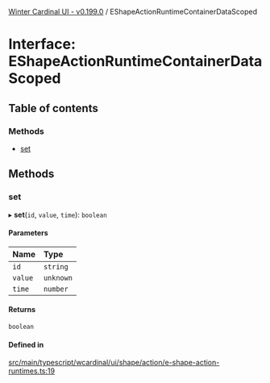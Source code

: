 [Winter Cardinal UI - v0.199.0](../index.md) / EShapeActionRuntimeContainerDataScoped

# Interface: EShapeActionRuntimeContainerDataScoped

## Table of contents

### Methods

- [set](EShapeActionRuntimeContainerDataScoped.md#set)

## Methods

### set

▸ **set**(`id`, `value`, `time`): `boolean`

#### Parameters

| Name | Type |
| :------ | :------ |
| `id` | `string` |
| `value` | `unknown` |
| `time` | `number` |

#### Returns

`boolean`

#### Defined in

[src/main/typescript/wcardinal/ui/shape/action/e-shape-action-runtimes.ts:19](https://github.com/winter-cardinal/winter-cardinal-ui/blob/v0.199.0/src/main/typescript/wcardinal/ui/shape/action/e-shape-action-runtimes.ts#L19)
